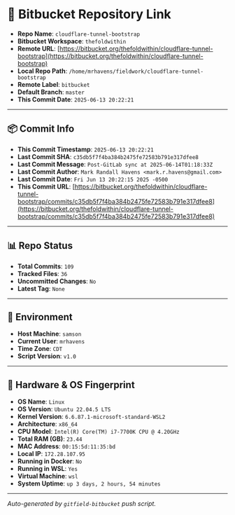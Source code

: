# 🔗 Bitbucket Repository Link

- **Repo Name**: `cloudflare-tunnel-bootstrap`
- **Bitbucket Workspace**: `thefoldwithin`
- **Remote URL**: [https://bitbucket.org/thefoldwithin/cloudflare-tunnel-bootstrap](https://bitbucket.org/thefoldwithin/cloudflare-tunnel-bootstrap)
- **Local Repo Path**: `/home/mrhavens/fieldwork/cloudflare-tunnel-bootstrap`
- **Remote Label**: `bitbucket`
- **Default Branch**: `master`
- **This Commit Date**: `2025-06-13 20:22:21`

---

## 📦 Commit Info

- **This Commit Timestamp**: `2025-06-13 20:22:21`
- **Last Commit SHA**: `c35db5f7f4ba384b2475fe72583b791e317dfee8`
- **Last Commit Message**: `Post-GitLab sync at 2025-06-14T01:18:33Z`
- **Last Commit Author**: `Mark Randall Havens <mark.r.havens@gmail.com>`
- **Last Commit Date**: `Fri Jun 13 20:22:15 2025 -0500`
- **This Commit URL**: [https://bitbucket.org/thefoldwithin/cloudflare-tunnel-bootstrap/commits/c35db5f7f4ba384b2475fe72583b791e317dfee8](https://bitbucket.org/thefoldwithin/cloudflare-tunnel-bootstrap/commits/c35db5f7f4ba384b2475fe72583b791e317dfee8)

---

## 📊 Repo Status

- **Total Commits**: `109`
- **Tracked Files**: `36`
- **Uncommitted Changes**: `No`
- **Latest Tag**: `None`

---

## 🧭 Environment

- **Host Machine**: `samson`
- **Current User**: `mrhavens`
- **Time Zone**: `CDT`
- **Script Version**: `v1.0`

---

## 🧬 Hardware & OS Fingerprint

- **OS Name**: `Linux`
- **OS Version**: `Ubuntu 22.04.5 LTS`
- **Kernel Version**: `6.6.87.1-microsoft-standard-WSL2`
- **Architecture**: `x86_64`
- **CPU Model**: `Intel(R) Core(TM) i7-7700K CPU @ 4.20GHz`
- **Total RAM (GB)**: `23.44`
- **MAC Address**: `00:15:5d:11:35:bd`
- **Local IP**: `172.28.107.95`
- **Running in Docker**: `No`
- **Running in WSL**: `Yes`
- **Virtual Machine**: `wsl`
- **System Uptime**: `up 3 days, 2 hours, 54 minutes`

---

_Auto-generated by `gitfield-bitbucket` push script._
